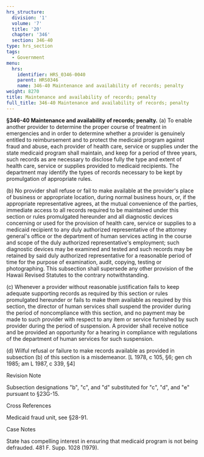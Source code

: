 ```yaml
---
hrs_structure:
  division: '1'
  volume: '7'
  title: '20'
  chapter: '346'
  section: 346-40
type: hrs_section
tags:
  - Government
menu:
  hrs:
    identifier: HRS_0346-0040
    parent: HRS0346
    name: 346-40 Maintenance and availability of records; penalty
weight: 8270
title: Maintenance and availability of records; penalty
full_title: 346-40 Maintenance and availability of records; penalty
---
```

**§346-40 Maintenance and availability of records; penalty.** (a) To enable another provider to determine the proper course of treatment in emergencies and in order to determine whether a provider is genuinely entitled to reimbursement and to protect the medicaid program against fraud and abuse, each provider of health care, service or supplies under the state medicaid program shall maintain, and keep for a period of three years, such records as are necessary to disclose fully the type and extent of health care, service or supplies provided to medicaid recipients. The department may identify the types of records necessary to be kept by promulgation of appropriate rules.

(b) No provider shall refuse or fail to make available at the provider's place of business or appropriate location, during normal business hours, or, if the appropriate representative agrees, at the mutual convenience of the parties, immediate access to all records required to be maintained under this section or rules promulgated hereunder and all diagnostic devices concerning or used for the provision of health care, service or supplies to a medicaid recipient to any duly authorized representative of the attorney general's office or the department of human services acting in the course and scope of the duly authorized representative's employment; such diagnostic devices may be examined and tested and such records may be retained by said duly authorized representative for a reasonable period of time for the purpose of examination, audit, copying, testing or photographing. This subsection shall supersede any other provision of the Hawaii Revised Statutes to the contrary notwithstanding.

(c) Whenever a provider without reasonable justification fails to keep adequate supporting records as required by this section or rules promulgated hereunder or fails to make them available as required by this section, the director of human services shall suspend the provider during the period of noncompliance with this section, and no payment may be made to such provider with respect to any item or service furnished by such provider during the period of suspension. A provider shall receive notice and be provided an opportunity for a hearing in compliance with regulations of the department of human services for such suspension.

(d) Wilful refusal or failure to make records available as provided in subsection (b) of this section is a misdemeanor. [L 1978, c 105, §6; gen ch 1985; am L 1987, c 339, §4]

Revision Note

Subsection designations "b", "c", and "d" substituted for "c", "d", and "e" pursuant to §23G-15.

Cross References

Medicaid fraud unit, see §28-91.

Case Notes

State has compelling interest in ensuring that medicaid program is not being defrauded. 481 F. Supp. 1028 (1979).